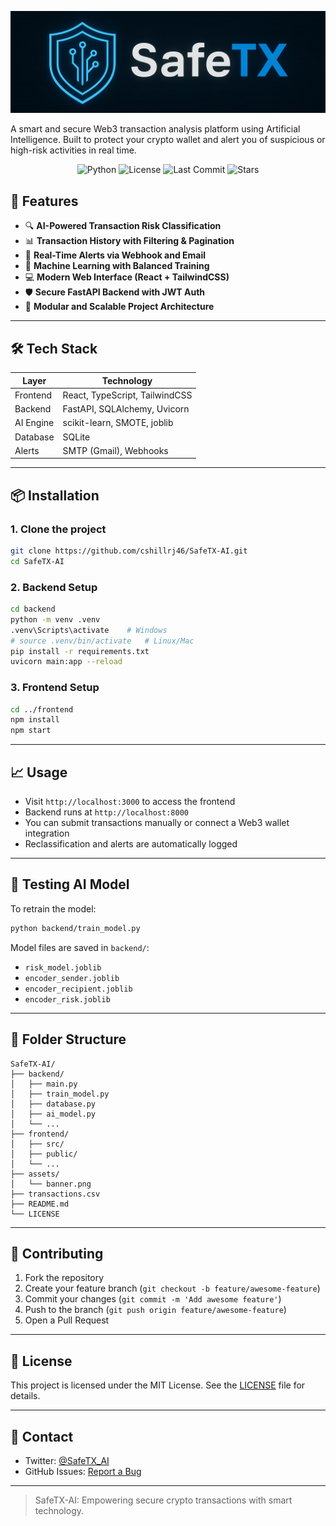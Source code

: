 <p align="center">
  <img src="./SafeTX.png" alt="SafeTX Banner" />
</p>
A smart and secure Web3 transaction analysis platform using Artificial Intelligence. Built to protect your crypto wallet and alert you of suspicious or high-risk activities in real time.
<div align="center">

![Python](https://img.shields.io/badge/Python-3.10%2B-blue)
![License](https://img.shields.io/github/license/cshillrj46/SafeTX-AI)
![Last Commit](https://img.shields.io/github/last-commit/cshillrj46/SafeTX-AI)
![Stars](https://img.shields.io/github/stars/cshillrj46/SafeTX-AI?style=social)

</div>

## 🚀 Features

- 🔍 **AI-Powered Transaction Risk Classification**
- 📊 **Transaction History with Filtering & Pagination**
- 🔔 **Real-Time Alerts via Webhook and Email**
- 🧠 **Machine Learning with Balanced Training**
- 💻 **Modern Web Interface (React + TailwindCSS)**
- 🛡️ **Secure FastAPI Backend with JWT Auth**
- 📁 **Modular and Scalable Project Architecture**

---

## 🛠️ Tech Stack

| Layer        | Technology                    |
|--------------|-------------------------------|
| Frontend     | React, TypeScript, TailwindCSS|
| Backend      | FastAPI, SQLAlchemy, Uvicorn  |
| AI Engine    | scikit-learn, SMOTE, joblib   |
| Database     | SQLite                        |
| Alerts       | SMTP (Gmail), Webhooks        |

---

## 📦 Installation

### 1. Clone the project
```bash
git clone https://github.com/cshillrj46/SafeTX-AI.git
cd SafeTX-AI
```

### 2. Backend Setup
```bash
cd backend
python -m venv .venv
.venv\Scripts\activate    # Windows
# source .venv/bin/activate   # Linux/Mac
pip install -r requirements.txt
uvicorn main:app --reload
```

### 3. Frontend Setup
```bash
cd ../frontend
npm install
npm start
```

---

## 📈 Usage

- Visit `http://localhost:3000` to access the frontend
- Backend runs at `http://localhost:8000`
- You can submit transactions manually or connect a Web3 wallet integration
- Reclassification and alerts are automatically logged

---

## 🧪 Testing AI Model
To retrain the model:
```bash
python backend/train_model.py
```

Model files are saved in `backend/`:
- `risk_model.joblib`
- `encoder_sender.joblib`
- `encoder_recipient.joblib`
- `encoder_risk.joblib`

---

## 🧩 Folder Structure
```
SafeTX-AI/
├── backend/
│   ├── main.py
│   ├── train_model.py
│   ├── database.py
│   ├── ai_model.py
│   └── ...
├── frontend/
│   ├── src/
│   ├── public/
│   └── ...
├── assets/
│   └── banner.png
├── transactions.csv
├── README.md
└── LICENSE
```

---

## 🤝 Contributing

1. Fork the repository
2. Create your feature branch (`git checkout -b feature/awesome-feature`)
3. Commit your changes (`git commit -m 'Add awesome feature'`)
4. Push to the branch (`git push origin feature/awesome-feature`)
5. Open a Pull Request

---

## 📜 License

This project is licensed under the MIT License. See the [LICENSE](LICENSE) file for details.

---

## 💬 Contact

- Twitter: [@SafeTX_AI](https://twitter.com/SafeTX_AI)
- GitHub Issues: [Report a Bug](https://github.com/cshillrj46/SafeTX-AI/issues)

---

> SafeTX-AI: Empowering secure crypto transactions with smart technology.
